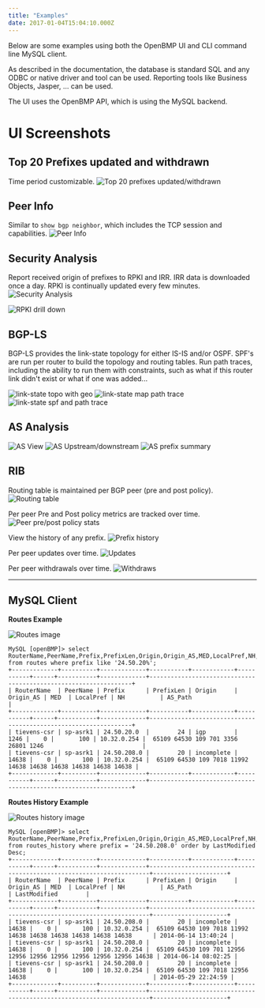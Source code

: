 ```yaml
---
title: "Examples"
date: 2017-01-04T15:04:10.000Z
---
```


Below are some examples using both the OpenBMP UI and CLI command line MySQL client.  

<!--more-->

As described in the documentation, the database is standard SQL and any ODBC or native driver and tool can be used.  Reporting tools like Business Objects, Jasper, ... can be used. 

The UI uses the OpenBMP API, which is using the MySQL backend. 


UI Screenshots
================
 
## Top 20 Prefixes updated and withdrawn
Time period customizable.
![](/img/docs/top20.png "Top 20 prefixes updated/withdrawn")


## Peer Info
Similar to ```show bgp neighbor```, which includes the TCP session and capabilities. 
![](/img/docs/peer_info.png "Peer Info")


## Security Analysis
Report received origin of prefixes to RPKI and IRR.  IRR data is downloaded once a day.  RPKI is continually updated every few minutes. 
![](/img/docs/security_report.png "Security Analysis")


![](/img/docs/rpki_drill_down.png "RPKI drill down")

## BGP-LS
BGP-LS provides the link-state topology for either IS-IS and/or OSPF.  SPF's are run per router to build the topology and routing tables.  Run path traces, including the ability to run them with constraints, such as what if this router link didn't exist or what if one was added...

![](/img/docs/linkstate_topo_geo.png "link-state topo with geo")
![](/img/docs/linkstate_map_traces.png "link-state map path trace")
![](/img/docs/linkstate_SPF_and_traces.png "link-state spf and path trace")


## AS Analysis

![](/img/docs/as_view.png "AS View")
![](/img/docs/as_view_up_down.png "AS Upstream/downstream")
![](/img/docs/as_by_prefix_summary.png "AS prefix summary")

## RIB

Routing table is maintained per BGP peer (pre and post policy).
![](/img/docs/routing_table.png "Routing table")

Per peer Pre and Post policy metrics are tracked over time.
![](/img/docs/Pre_post_stats.png "Peer pre/post policy stats")

View the history of any prefix. 
![](/img/docs/prefix_history.png "Prefix history")

Per peer updates over time.
![](/img/docs/updates_overtime.png "Updates")

Per peer withdrawals over time.
![](/img/docs/withdraws_overtime.png "Withdraws")


- - -

MySQL Client
------------

**Routes Example** 

![](/img/docs/routes-shell.png "Routes image")

```
MySQL [openBMP]> select RouterName,PeerName,Prefix,PrefixLen,Origin,Origin_AS,MED,LocalPref,NH,AS_Path from routes where prefix like '24.50.20%';
+-------------+----------+-------------+-----------+------------+-----------+------+-----------+-------------+-----------------------------------------------------------------+
| RouterName  | PeerName | Prefix      | PrefixLen | Origin     | Origin_AS | MED  | LocalPref | NH          | AS_Path                                                         |
+-------------+----------+-------------+-----------+------------+-----------+------+-----------+-------------+-----------------------------------------------------------------+
| tievens-csr | sp-asrk1 | 24.50.20.0  |        24 | igp        |      1246 |    0 |       100 | 10.32.0.254 |  65109 64530 109 701 3356 26801 1246                            |
| tievens-csr | sp-asrk1 | 24.50.208.0 |        20 | incomplete |     14638 |    0 |       100 | 10.32.0.254 |  65109 64530 109 7018 11992 14638 14638 14638 14638 14638 14638 |
+-------------+----------+-------------+-----------+------------+-----------+------+-----------+-------------+-----------------------------------------------------------------+
```


**Routes History Example**

![](/img/docs/routes-history-shell.png "Routes history image")

```
MySQL [openBMP]> select RouterName,PeerName,Prefix,PrefixLen,Origin,Origin_AS,MED,LocalPref,NH,AS_Path,LastModified  from routes_history where prefix = '24.50.208.0' order by LastModified Desc;
+-------------+----------+-------------+-----------+------------+-----------+------+-----------+-------------+----------------------------------------------------------------------+---------------------+
| RouterName  | PeerName | Prefix      | PrefixLen | Origin     | Origin_AS | MED  | LocalPref | NH          | AS_Path                                                              | LastModified        |
+-------------+----------+-------------+-----------+------------+-----------+------+-----------+-------------+----------------------------------------------------------------------+---------------------+
| tievens-csr | sp-asrk1 | 24.50.208.0 |        20 | incomplete |     14638 |    0 |       100 | 10.32.0.254 |  65109 64530 109 7018 11992 14638 14638 14638 14638 14638 14638      | 2014-06-14 13:40:24 |
| tievens-csr | sp-asrk1 | 24.50.208.0 |        20 | incomplete |     14638 |    0 |       100 | 10.32.0.254 |  65109 64530 109 701 12956 12956 12956 12956 12956 12956 12956 14638 | 2014-06-14 08:02:25 |
| tievens-csr | sp-asrk1 | 24.50.208.0 |        20 | incomplete |     14638 |    0 |       100 | 10.32.0.254 |  65109 64530 109 7018 12956 14638                                    | 2014-05-29 22:24:59 |
+-------------+----------+-------------+-----------+------------+-----------+------+-----------+-------------+----------------------------------------------------------------------+---------------------+
```

